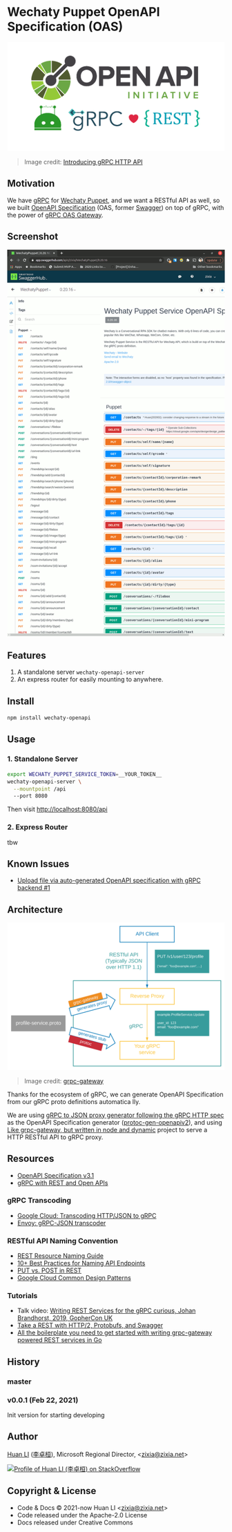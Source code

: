 # Wechaty Puppet OpenAPI Specification (OAS)

![Wechaty OpenAPI Specification with gRPC](docs/images/wechaty-openapi.png)

> Image credit: [Introducing gRPC HTTP API](http://james.newtonking.com/archive/2020/03/31/introducing-grpc-http-api)

## Motivation

We have [gRPC](https://github.com/wechaty/grpc) for [Wechaty Puppet](https://github.com/wechaty/wechaty-puppet), and we want a RESTful API as well, so we built [OpenAPI Specification](https://www.openapis.org/) (OAS, former [Swagger](https://swagger.io/)) on top of gRPC, with the power of [gRPC OAS Gateway](https://github.com/grpc-ecosystem/grpc-gateway).

## Screenshot

![Wechaty Puppet OpenAPI RESTful API Swagger UI](docs/images/wechaty-openapi-swagger-ui.png)

## Features

1. A standalone server `wechaty-openapi-server`
2. An express router for easily mounting to anywhere.

## Install

```sh
npm install wechaty-openapi
```

## Usage

### 1. Standalone Server

```sh
export WECHATY_PUPPET_SERVICE_TOKEN=__YOUR_TOKEN__
wechaty-openapi-server \
  --mountpoint /api
  --port 8080
```

Then visit <http://localhost:8080/api>

### 2. Express Router

tbw

## Known Issues

- [Upload file via auto-generated OpenAPI specification with gRPC backend #1](https://github.com/wechaty/openapi/issues/1)

## Architecture

[![gRPC Gateway](docs/images/grpc-gateway-architecture.svg)](https://grpc-ecosystem.github.io/grpc-gateway/)

> Image credit: [grpc-gateway](https://grpc-ecosystem.github.io/grpc-gateway/)

Thanks for the ecosystem of gRPC, we can generate OpenAPI Specification from our gRPC proto definitions automatica
lly.

We are using [gRPC to JSON proxy generator following the gRPC HTTP spec](https://github.com/grpc-ecosystem/grpc-gateway) as the OpenAPI Specification generator ([protoc-gen-openapiv2](https://github.com/grpc-ecosystem/grpc-gateway/tree/master/protoc-gen-openapiv2)), and using [Like grpc-gateway, but written in node and dynamic](https://github.com/konsumer/grpc-dynamic-gateway) project to serve a HTTP RESTful API to gRPC proxy.

## Resources

- [OpenAPI Specification v3.1](https://github.com/OAI/OpenAPI-Specification/blob/master/versions/3.1.0.md)
- [gRPC with REST and Open APIs](https://grpc.io/blog/coreos/)

### gRPC Transcoding

- [Google Cloud: Transcoding HTTP/JSON to gRPC](https://cloud.google.com/endpoints/docs/grpc/transcoding)
- [Envoy: gRPC-JSON transcoder](https://www.envoyproxy.io/docs/envoy/latest/configuration/http/http_filters/grpc_json_transcoder_filter)

### RESTful API Naming Convention

- [REST Resource Naming Guide](https://restfulapi.net/resource-naming/)
- [10+ Best Practices for Naming API Endpoints](https://nordicapis.com/10-best-practices-for-naming-api-endpoints/)
- [PUT vs. POST in REST](https://stackoverflow.com/a/2590281/1123955)
- [Google Cloud Common Design Patterns](https://cloud.google.com/apis/design/design_patterns)

### Tutorials

- Talk video: [Writing REST Services for the gRPC curious, Johan Brandhorst, 2019, GopherCon UK](https://youtu.be/Pq1paKC-fXk)
- [Take a REST with HTTP/2, Protobufs, and Swagger](https://coreos.com/blog/grpc-protobufs-swagger.html)
- [All the boilerplate you need to get started with writing grpc-gateway powered REST services in Go](https://github.com/johanbrandhorst/grpc-gateway-boilerplate)

## History

### master

### v0.0.1 (Feb 22, 2021)

Init version for starting developing

## Author

[Huan LI](https://github.com/huan) ([李卓桓](http://linkedin.com/in/zixia)),
Microsoft Regional Director, \<zixia@zixia.net\>

[![Profile of Huan LI (李卓桓) on StackOverflow](https://stackexchange.com/users/flair/265499.png)](https://stackexchange.com/users/265499)

## Copyright & License

- Code & Docs © 2021-now Huan LI \<zixia@zixia.net\>
- Code released under the Apache-2.0 License
- Docs released under Creative Commons
